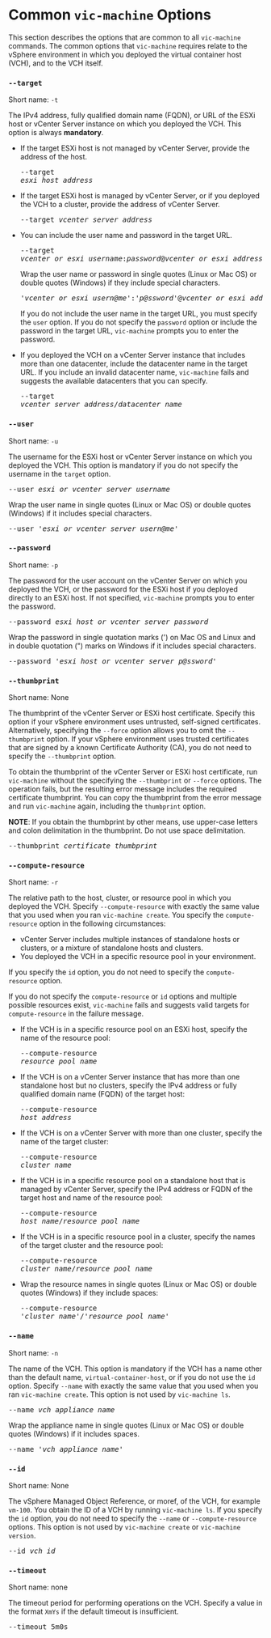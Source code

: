 # Common `vic-machine` Options #

This section describes the options that are common to all `vic-machine` commands. The common options that `vic-machine` requires relate to the vSphere environment in which you deployed the virtual container host (VCH), and to the VCH itself.  

### `--target` ###

Short name: `-t`

The IPv4 address, fully qualified domain name (FQDN), or URL of the ESXi host or vCenter Server instance on which you deployed the VCH. This option is always **mandatory**.

- If the target ESXi host is not managed by vCenter Server, provide the address of the host.<pre>--target <i>esxi_host_address</i></pre>
- If the target ESXi host is managed by vCenter Server, or if you deployed the VCH to a cluster, provide the address of vCenter Server.<pre>--target <i>vcenter_server_address</i></pre>
- You can include the user name and password in the target URL. <pre>--target <i>vcenter_or_esxi_username</i>:<i>password</i>@<i>vcenter_or_esxi_address</i></pre>

  Wrap the user name or password in single quotes (Linux or Mac OS) or double quotes (Windows) if they include special characters.<pre>'<i>vcenter_or_esxi_usern@me</i>':'<i>p@ssword</i>'@<i>vcenter_or_esxi_address</i></pre>
  
  If you do not include the user name in the target URL, you must specify the `user` option. If you do not specify the `password` option or include the password in the target URL, `vic-machine` prompts you to enter the password.
- If you deployed the VCH on a vCenter Server instance that includes more than one datacenter, include the datacenter name in the target URL. If you include an invalid datacenter name, `vic-machine` fails and suggests the available datacenters that you can specify.<pre>--target <i>vcenter_server_address</i>/<i>datacenter_name</i></pre>


### `--user` ###

Short name: `-u`

The username for the ESXi host or vCenter Server instance on which you deployed the VCH. This option is mandatory if you do not specify the username in the `target` option.

<pre>--user <i>esxi_or_vcenter_server_username</i></pre>

Wrap the user name in single quotes (Linux or Mac OS) or double quotes (Windows) if it includes special characters.

<pre>--user '<i>esxi_or_vcenter_server_usern@me</i>'</pre>


### `--password` ###

Short name: `-p`

The password for the user account on the vCenter Server on which you  deployed the VCH, or the password for the ESXi host if you deployed directly to an ESXi host. If not specified, `vic-machine` prompts you to enter the password.

<pre>--password <i>esxi_host_or_vcenter_server_password</i></pre>

Wrap the password in single quotation marks (') on Mac OS and Linux and in double quotation (") marks on Windows if it includes special characters.

<pre>--password '<i>esxi_host_or_vcenter_server_p@ssword</i>'</pre>

### `--thumbprint` ###

Short name: None

The thumbprint of the vCenter Server or ESXi host certificate. Specify this option if your vSphere environment uses untrusted, self-signed certificates. Alternatively, specifying the `--force` option allows you to omit the `--thumbprint` option. If your vSphere environment uses trusted certificates that are signed by a known Certificate Authority (CA), you do not need to specify the `--thumbprint` option.

To obtain the thumbprint of the vCenter Server or ESXi host certificate, run `vic-machine` without the specifying the `--thumbprint` or `--force` options. The operation fails, but the resulting error message includes the required certificate thumbprint. You can copy the thumbprint from the error message and run `vic-machine` again, including the `thumbprint` option. 

**NOTE**: If you obtain the thumbprint by other means, use upper-case letters and colon delimitation in the thumbprint. Do not use space delimitation.

<pre>--thumbprint <i>certificate_thumbprint</i></pre>

### `--compute-resource` ###

Short name: `-r`

The relative path to the host, cluster, or resource pool in which you deployed the VCH. Specify `--compute-resource` with exactly the same value that you used when you ran `vic-machine create`. You specify the `compute-resource` option in the following circumstances:

- vCenter Server includes multiple instances of standalone hosts or clusters, or a mixture of standalone hosts and clusters.
- You deployed the VCH in a specific resource pool in your environment. 

If you specify the `id` option, you do not need to specify the `compute-resource` option.

If you do not specify the `compute-resource` or `id` options and multiple possible resources exist, `vic-machine` fails and suggests valid targets for `compute-resource` in the failure message. 

* If the VCH is in a specific resource pool on an ESXi host, specify the name of the resource pool: <pre>--compute-resource  <i>resource_pool_name</i></pre>
* If the VCH is on a vCenter Server instance that has more than one standalone host but no clusters, specify the IPv4 address or fully qualified domain name (FQDN) of the target host:<pre>--compute-resource <i>host_address</i></pre>
* If the VCH is on a vCenter Server with more than one cluster, specify the name of the target cluster: <pre>--compute-resource <i>cluster_name</i></pre>
* If the VCH is in a specific resource pool on a standalone host that is managed by vCenter Server, specify the IPv4 address or FQDN of the target host and name of the resource pool:<pre>--compute-resource <i>host_name</i>/<i>resource_pool_name</i></pre>
* If the VCH is in a specific resource pool in a cluster, specify the names of the target cluster and the resource pool:<pre>--compute-resource <i>cluster_name</i>/<i>resource_pool_name</i></pre>
* Wrap the resource names in single quotes (Linux or Mac OS) or double quotes (Windows) if they include spaces:<pre>--compute-resource '<i>cluster name</i>'/'<i>resource pool name</i>'</pre>

### `--name` ###

Short name: `-n`

The name of the VCH. This option is mandatory if the VCH has a name other than the default name, `virtual-container-host`, or if you do not use the `id` option. Specify `--name` with exactly the same value that you used when you ran `vic-machine create`. This option is not used by `vic-machine ls`.

<pre>--name <i>vch_appliance_name</i></pre>

Wrap the appliance name in single quotes (Linux or Mac OS) or double quotes (Windows) if it includes spaces.

<pre>--name '<i>vch appliance name</i>'</pre>

### `--id` ###

Short name: None

The vSphere Managed Object Reference, or moref, of the VCH, for example `vm-100`.  You obtain the ID of a VCH by running `vic-machine ls`. If you specify the `id` option, you do not need to specify the `--name` or `--compute-resource` options. This option is not used by `vic-machine create` or `vic-machine version`.

<pre>--id <i>vch_id</i></pre>

### `--timeout` ###

Short name: none

The timeout period for performing operations on the VCH. Specify a value in the format `XmYs` if the default timeout is insufficient.

<pre>--timeout 5m0s</pre> 
